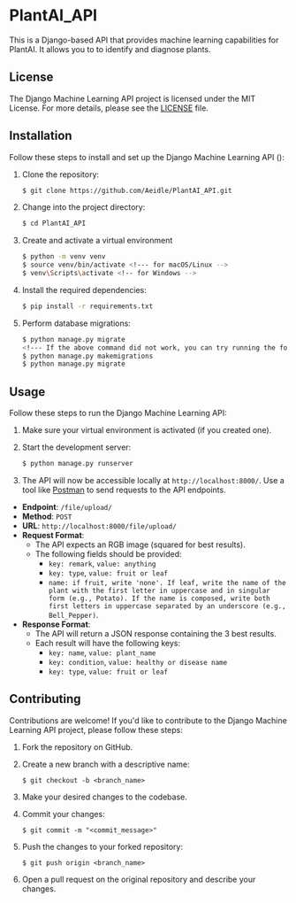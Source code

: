 # PlantAI_API


This is a Django-based API that provides machine learning capabilities for PlantAI. It allows you to to identify and diagnose plants.

## License

The Django Machine Learning API project is licensed under the MIT License. For more details, please see the [LICENSE](LICENSE) file.

## Installation

Follow these steps to install and set up the Django Machine Learning API ():

1. Clone the repository:
    ```bash
    $ git clone https://github.com/Aeidle/PlantAI_API.git
    ```


2. Change into the project directory:
    ```bash
    $ cd PlantAI_API
    ```

3. Create and activate a virtual environment
    ```bash
    $ python -m venv venv
    $ source venv/bin/activate <!--- for macOS/Linux --> 
    $ venv\Scripts\activate <!-- for Windows -->
    ```

4. Install the required dependencies:
    ```bash
    $ pip install -r requirements.txt
    ```

5. Perform database migrations:
    ```bash
    $ python manage.py migrate
    <!--- If the above command did not work, you can try running the following two commands instead: --->
    $ python manage.py makemigrations
    $ python manage.py migrate
    ```



## Usage

Follow these steps to run the Django Machine Learning API:

1. Make sure your virtual environment is activated (if you created one).

2. Start the development server:
    ```bash
    $ python manage.py runserver
    ```

3. The API will now be accessible locally at `http://localhost:8000/`. Use a tool like [Postman](https://www.postman.com/) to send requests to the API endpoints.

- **Endpoint**: `/file/upload/`
- **Method**: `POST`
- **URL**: `http://localhost:8000/file/upload/`
- **Request Format**:
  - The API expects an RGB image (squared for best results).
  - The following fields should be provided:
    - `key: remark`, `value: anything`
    - `key: type`, `value: fruit or leaf`
    - `name: if fruit, write 'none'. If leaf, write the name of the plant with the first letter in uppercase and in singular form (e.g., Potato). If the name is composed, write both first letters in uppercase separated by an underscore (e.g., Bell_Pepper)`.
- **Response Format**:
  - The API will return a JSON response containing the 3 best results.
  - Each result will have the following keys:
    - `key: name`, `value: plant_name`
    - `key: condition`, `value: healthy or disease name`
    - `key: type`, `value: fruit or leaf`

## Contributing

Contributions are welcome! If you'd like to contribute to the Django Machine Learning API project, please follow these steps:

1. Fork the repository on GitHub.

2. Create a new branch with a descriptive name:
    ```git
    $ git checkout -b <branch_name>
    ```

3. Make your desired changes to the codebase.

4. Commit your changes:
    ```git
    $ git commit -m "<commit_message>"
    ```

5. Push the changes to your forked repository:
    ```git
    $ git push origin <branch_name>
    ```

6. Open a pull request on the original repository and describe your changes.
